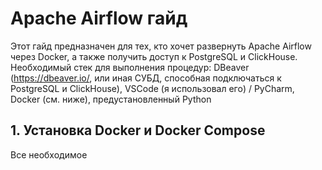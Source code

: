 # Apache Airflow гайд
Этот гайд предназначен для тех, кто хочет развернуть Apache Airflow через Docker, а также получить доступ к PostgreSQL и ClickHouse.
Необходимый стек для выполнения процедур: DBeaver (https://dbeaver.io/, или иная СУБД, способная подключаться к PostgreSQL и ClickHouse), VSCode (я использовал его) / PyCharm, Docker (см. ниже), предустановленный Python

## 1. Установка Docker и Docker Compose
Все необходимое 

